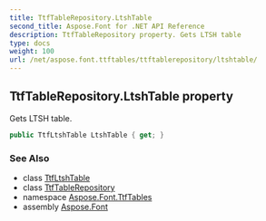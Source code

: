 ```yaml
---
title: TtfTableRepository.LtshTable
second_title: Aspose.Font for .NET API Reference
description: TtfTableRepository property. Gets LTSH table
type: docs
weight: 100
url: /net/aspose.font.ttftables/ttftablerepository/ltshtable/
---
```

## TtfTableRepository.LtshTable property

Gets LTSH table.

```csharp
public TtfLtshTable LtshTable { get; }
```

### See Also

* class [TtfLtshTable](../../ttfltshtable/)
* class [TtfTableRepository](../)
* namespace [Aspose.Font.TtfTables](../../ttftablerepository/)
* assembly [Aspose.Font](../../../)


